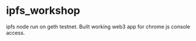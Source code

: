 # ipfs_workshop
ipfs node run on geth testnet. Built working web3 app for chrome js console access.
